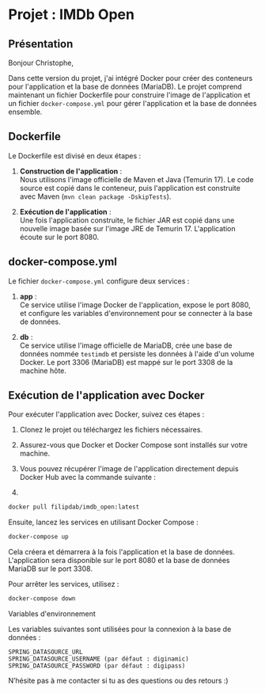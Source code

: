 # Projet : IMDb Open

## Présentation

Bonjour Christophe,

Dans cette version du projet, j'ai intégré Docker pour créer des conteneurs pour l'application et la base de données (MariaDB). Le projet comprend maintenant un fichier Dockerfile pour construire l'image de l'application et un fichier `docker-compose.yml` pour gérer l'application et la base de données ensemble.

## Dockerfile

Le Dockerfile est divisé en deux étapes :

1. **Construction de l'application** :  
   Nous utilisons l'image officielle de Maven et Java (Temurin 17). Le code source est copié dans le conteneur, puis l'application est construite avec Maven (`mvn clean package -DskipTests`).

2. **Exécution de l'application** :  
   Une fois l'application construite, le fichier JAR est copié dans une nouvelle image basée sur l'image JRE de Temurin 17. L'application écoute sur le port 8080.

## docker-compose.yml

Le fichier `docker-compose.yml` configure deux services :

1. **app** :  
   Ce service utilise l'image Docker de l'application, expose le port 8080, et configure les variables d'environnement pour se connecter à la base de données.

2. **db** :  
   Ce service utilise l'image officielle de MariaDB, crée une base de données nommée `testimdb` et persiste les données à l'aide d'un volume Docker. Le port 3306 (MariaDB) est mappé sur le port 3308 de la machine hôte.

## Exécution de l'application avec Docker

Pour exécuter l'application avec Docker, suivez ces étapes :

1. Clonez le projet ou téléchargez les fichiers nécessaires.
2. Assurez-vous que Docker et Docker Compose sont installés sur votre machine.
3. Vous pouvez récupérer l'image de l'application directement depuis Docker Hub avec la commande suivante :
   
4. 
```bash
docker pull filipdab/imdb_open:latest
```

Ensuite, lancez les services en utilisant Docker Compose :

```bash
docker-compose up
```

Cela créera et démarrera à la fois l'application et la base de données. L'application sera disponible sur le port 8080 et la base de données MariaDB sur le port 3308.

Pour arrêter les services, utilisez :

```bash
docker-compose down
```

Variables d'environnement

Les variables suivantes sont utilisées pour la connexion à la base de données :

    SPRING_DATASOURCE_URL
    SPRING_DATASOURCE_USERNAME (par défaut : diginamic)
    SPRING_DATASOURCE_PASSWORD (par défaut : digipass)

N’hésite pas à me contacter si tu as des questions ou des retours :) 
